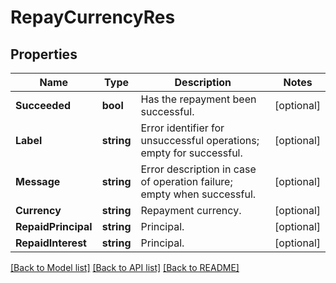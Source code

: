 # RepayCurrencyRes

## Properties

Name | Type | Description | Notes
------------ | ------------- | ------------- | -------------
**Succeeded** | **bool** | Has the repayment been successful. | [optional] 
**Label** | **string** | Error identifier for unsuccessful operations; empty for successful. | [optional] 
**Message** | **string** | Error description in case of operation failure; empty when successful. | [optional] 
**Currency** | **string** | Repayment currency. | [optional] 
**RepaidPrincipal** | **string** | Principal. | [optional] 
**RepaidInterest** | **string** | Principal. | [optional] 

[[Back to Model list]](../README.md#documentation-for-models) [[Back to API list]](../README.md#documentation-for-api-endpoints) [[Back to README]](../README.md)


